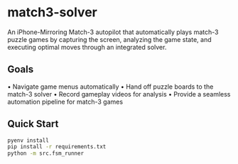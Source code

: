 # match3-solver

An iPhone-Mirroring Match-3 autopilot that automatically plays match-3 puzzle games by capturing the screen, analyzing the game state, and executing optimal moves through an integrated solver.

## Goals

• Navigate game menus automatically
• Hand off puzzle boards to the match-3 solver
• Record gameplay videos for analysis
• Provide a seamless automation pipeline for match-3 games

## Quick Start

```bash
pyenv install
pip install -r requirements.txt
python -m src.fsm_runner
``` 